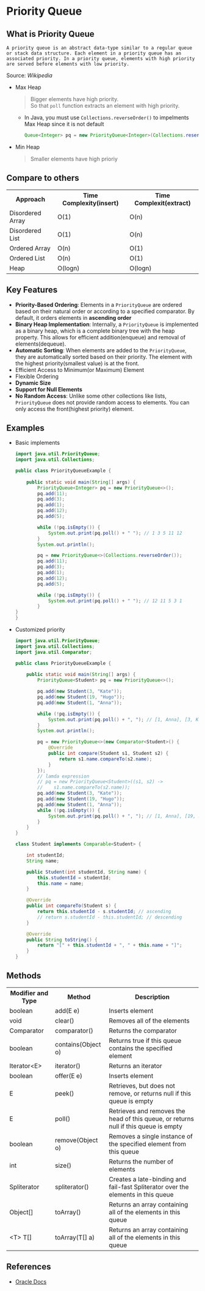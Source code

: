 # Priority Queue
## What is Priority Queue
```
A priority queue is an abstract data-type similar to a regular queue or stack data structure. Each element in a priority queue has an associated priority. In a priority queue, elements with high priority are served before elements with low priority.
```
Source: <i>Wikipedia</i>  


- Max Heap
    > Bigger elements have high priority.  
    So that ```poll``` function extracts an element with high priority.
    - In Java, you must use ```Collections.reverseOrder()``` to impelments Max Heap since it is not default
        ```java
        Queue<Integer> pq = new PriorityQueue<Integer>(Collections.reserveOrder());
        ```
- Min Heap
    > Smaller elements have high prioriy

## Compare to others
<table>
<tr>
    <th>Approach</th>
    <th>Time Complexity(insert)</th>
    <th>Time Complexit(extract)</th>
</tr>
<tr>
    <td>Disordered Array</td>
    <td>O(1)</td>
    <td>O(n)</td>
</tr>
<tr>
    <td>Disordered List</td>
    <td>O(1)</td>
    <td>O(n)</td>
</tr>
<tr>
    <td>Ordered Array</td>
    <td>O(n)</td>
    <td>O(1)</td>
</tr>
<tr>
    <td>Ordered List</td>
    <td>O(n)</td>
    <td>O(1)</td>
</tr>
<tr>
    <td>Heap</td>
    <td>O(logn)</td>
    <td>O(logn)</td>
</tr>
</table>

## Key Features
- <b>Priority-Based Ordering</b>: Elements in a `PriorityQueue` are ordered based on their natural order or according to a specified comparator. By default, it orders elements in <b>ascending order</b>
- <b>Binary Heap Implementation</b>: Internally, a `PriorityQueue` is implemented as a binary heap, which is a complete binary tree with the heap property. This allows for efficient addition(enqueue) and removal of elements(dequeue).
- <b>Automatic Sorting</b>: When elements are added to the `PriorityQueue`, they are automatically sorted based on their priority. The element with the highest priority(smallest value) is at the front.
- Efficient Access to Minimum(or Maximum) Element
- Flexible Ordering
- <b>Dynamic Size</b>
- <b>Support for Null Elements</b>
- <b>No Random Access</b>: Unlike some other collections like lists, `PriorityQueue` does not provide random access to elements. You can only access the front(highest priority) element.

## Examples
- Basic implements
    ```java
    import java.util.PriorityQueue;
    import java.util.Collections;

    public class PriorityQueueExample {
        
        public static void main(String[] args) {
            PriorityQueue<Integer> pq = new PriorityQueue<>();
            pq.add(11);
            pq.add(3);
            pq.add(1);
            pq.add(12);
            pq.add(5);

            while (!pq.isEmpty()) {
                System.out.print(pq.poll() + " "); // 1 3 5 11 12
            }
            System.out.println();

            pq = new PriorityQueue<>(Collections.reverseOrder());
            pq.add(11);
            pq.add(3);
            pq.add(1);
            pq.add(12);
            pq.add(5);

            while (!pq.isEmpty()) {
                System.out.print(pq.poll() + " "); // 12 11 5 3 1
            }
    }
    }
    ```
- Customized priority
    ```java
    import java.util.PriorityQueue;
    import java.util.Collections;
    import java.util.Comparator;

    public class PriorityQueueExample {
        
        public static void main(String[] args) {
            PriorityQueue<Student> pq = new PriorityQueue<>();

            pq.add(new Student(3, "Kate"));
            pq.add(new Student(19, "Hugo"));
            pq.add(new Student(1, "Anna"));

            while (!pq.isEmpty()) {
                System.out.print(pq.poll() + ", "); // [1, Anna], [3, Kate], [19, Hugo],
            }
            System.out.println();

            pq = new PriorityQueue<>(new Comparator<Student>() {
                @Override
                public int compare(Student s1, Student s2) {
                    return s1.name.compareTo(s2.name);
                }
            });
            // lamda expression
            // pq = new PriorityQueue<Student>((s1, s2) ->
            //    s1.name.compareTo(s2.name));
            pq.add(new Student(3, "Kate"));
            pq.add(new Student(19, "Hugo"));
            pq.add(new Student(1, "Anna"));
            while (!pq.isEmpty()) {
                System.out.print(pq.poll() + ", "); // [1, Anna], [19, Hugo], [3, Kate],
            }
        }
    }

    class Student implements Comparable<Student> {

        int studentId;
        String name;

        public Student(int studentId, String name) {
            this.studentId = studentId;
            this.name = name;
        }

        @Override
        public int compareTo(Student s) {
            return this.studentId - s.studentId; // ascending
            // return s.studentId - this.studentId; // descending
        }

        @Override
        public String toString() {
            return "[" + this.studentId + ", " + this.name + "]";
        }
    }
    ```
## Methods
<table>
<tr>
    <th>Modifier and Type</th>
    <th>Method</th>
    <th>Description</th>
</tr>
<tr>
    <td>boolean</td>
    <td>add(E e)</td>
    <td>Inserts element</td>
</tr>
<tr>
    <td>void</td>
    <td>clear()</td>
    <td>Removes all of the elements</td>
</tr>
<tr>
    <td>Comparator<? super E></td>
    <td>comparator()</td>
    <td>Returns the comparator</td>
</tr>
<tr>
    <td>boolean</td>
    <td>contains(Object o)</td>
    <td>Returns true if this queue contains the specified element</td>
</tr>
<tr>
    <td>Iterator&lt;E&gt;</td>
    <td>iterator()</td>
    <td>Returns an iterator</td>
</tr>
<tr>
    <td>boolean</td>
    <td>offer(E e)</td>
    <td>Inserts element</td>
</tr>
<tr>
    <td>E</td>
    <td>peek()</td>
    <td>Retrieves, but does not remove, or returns null if this queue is empty</td>
</tr>
<tr>
    <td>E</td>
    <td>poll()</td>
    <td>Retrieves and removes the head of this queue, or returns null if this queue is empty</td>
</tr>
<tr>
    <td>boolean</td>
    <td>remove(Object o)</td>
    <td>Removes a single instance of the specified element from this queue</td>
</tr>
<tr>
    <td>int</td>
    <td>size()</td>
    <td>Returns the number of elements</td>
</tr>
<tr>
    <td>Spliterator<E></td>
    <td>spliterator()</td>
    <td>Creates a late-binding and fail-fast Spliterator over the elements in this queue</td>
</tr>
<tr>
    <td>Object[]</td>
    <td>toArray()</td>
    <td>Returns an array containing all of the elements in this queue</td>
</tr>
<tr>
    <td>&lt;T&gt; T[]</td>
    <td>toArray(T[] a)</td>
    <td>Returns an array containing all of the elements in this queue</td>
</tr>
</table>


## References
- <a href="https://docs.oracle.com/javase/8/docs/api/java/util/PriorityQueue.html">Oracle Docs</a>